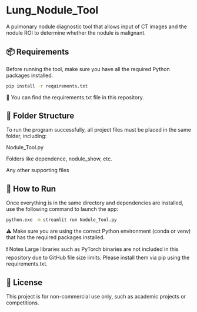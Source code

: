# Lung_Nodule_Tool

A pulmonary nodule diagnostic tool that allows input of CT images and the nodule ROI to determine whether the nodule is malignant.

## 📦 Requirements

Before running the tool, make sure you have all the required Python packages installed.

```bash
pip install -r requirements.txt
```
🔎 You can find the requirements.txt file in this repository.

## 📁 Folder Structure
To run the program successfully, all project files must be placed in the same folder, including:

Nodule_Tool.py

Folders like dependence, nodule_show, etc.

Any other supporting files

## 🚀 How to Run
Once everything is in the same directory and dependencies are installed, use the following command to launch the app:
```bash
python.exe -m streamlit run Nodule_Tool.py
```
⚠️ Make sure you are using the correct Python environment (conda or venv) that has the required packages installed.

❗ Notes
Large libraries such as PyTorch binaries are not included in this repository due to GitHub file size limits.
Please install them via pip using the requirements.txt.

## 📜 License
This project is for non-commercial use only, such as academic projects or competitions.
